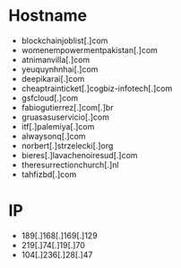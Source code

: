 # Hostname
- blockchainjoblist[.]com
- womenempowermentpakistan[.]com
- atnimanvilla[.]com
- yeuquynhnhai[.]com
- deepikarai[.]com
- cheaptrainticket[.]cogbiz-infotech[.]com
- gsfcloud[.]com
- fabiogutierrez[.]com[.]br
- gruasasuservicio[.]com
- itf[.]palemiya[.]com
- alwaysonq[.]com
- norbert[.]strzelecki[.]org
- bieres[.]lavachenoiresud[.]com
- theresurrectionchurch[.]nl
- tahfizbd[.]com

# IP
- 189[.]168[.]169[.]129
- 219[.]74[.]19[.]70
- 104[.]236[.]28[.]47